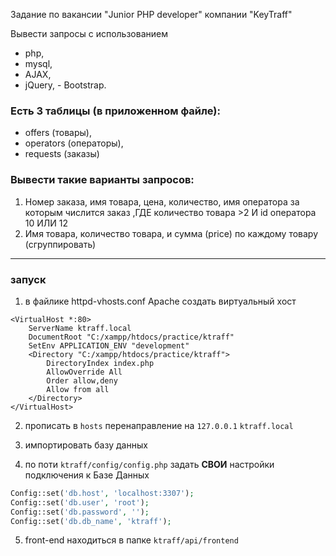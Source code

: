 Задание по вакансии "Junior PHP developer" компании "KeyTraff"

Вывести запросы с использованием 
   - php,
   - mysql,
   - AJAX, 
   - jQuery, 
    - Bootstrap. 
### Есть 3 таблицы (в приложенном файле): 
- offers (товары), 
- operators (операторы), 
- requests (заказы)
### Вывести такие варианты запросов:
1) Номер заказа, имя товара, цена, количество, имя оператора за которым числится заказ ,ГДЕ количество товара >2 И id оператора 10 ИЛИ 12
2) Имя товара, количество товара, и сумма (price) по каждому товару (сгруппировать)

------

### запуск
1) в файлике httpd-vhosts.conf  Apache  создать виртуальный хост

```apacheconfig
<VirtualHost *:80>
    ServerName ktraff.local
    DocumentRoot "C:/xampp/htdocs/practice/ktraff"
    SetEnv APPLICATION_ENV "development"
    <Directory "C:/xampp/htdocs/practice/ktraff">
        DirectoryIndex index.php
        AllowOverride All
        Order allow,deny
        Allow from all
    </Directory>
</VirtualHost>

```
2) прописать в `hosts` перенаправление на `127.0.0.1` `ktraff.local`

3) импортировать базу данных

4) по поти `ktraff/config/config.php` задать **СВОИ** настройки подключения к Базе Данных
```php
Config::set('db.host', 'localhost:3307');
Config::set('db.user', 'root');
Config::set('db.password', '');
Config::set('db.db_name', 'ktraff');
```

5) front-end находиться в папке `ktraff/api/frontend`